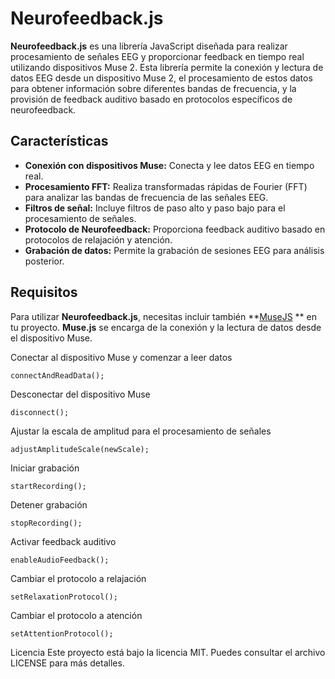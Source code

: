 # Neurofeedback.js

**Neurofeedback.js** es una librería JavaScript diseñada para realizar procesamiento de señales EEG y proporcionar feedback en tiempo real utilizando dispositivos Muse 2. Esta librería permite la conexión y lectura de datos EEG desde un dispositivo Muse 2, el procesamiento de estos datos para obtener información sobre diferentes bandas de frecuencia, y la provisión de feedback auditivo basado en protocolos específicos de neurofeedback.

## Características

- **Conexión con dispositivos Muse:** Conecta y lee datos EEG en tiempo real.
- **Procesamiento FFT:** Realiza transformadas rápidas de Fourier (FFT) para analizar las bandas de frecuencia de las señales EEG.
- **Filtros de señal:** Incluye filtros de paso alto y paso bajo para el procesamiento de señales.
- **Protocolo de Neurofeedback:** Proporciona feedback auditivo basado en protocolos de relajación y atención.
- **Grabación de datos:** Permite la grabación de sesiones EEG para análisis posterior.

## Requisitos

Para utilizar **Neurofeedback.js**, necesitas incluir también **[MuseJS](https://github.com/Respiire/MuseJS)
** en tu proyecto. **Muse.js** se encarga de la conexión y la lectura de datos desde el dispositivo Muse.

Conectar al dispositivo Muse y comenzar a leer datos
```
connectAndReadData();
```

Desconectar del dispositivo Muse
```
disconnect();
```

Ajustar la escala de amplitud para el procesamiento de señales
```
adjustAmplitudeScale(newScale);
```

Iniciar grabación
```
startRecording();
```

Detener grabación
```
stopRecording();
```

Activar feedback auditivo
```
enableAudioFeedback();
```
Cambiar el protocolo a relajación
```
setRelaxationProtocol();
```
Cambiar el protocolo a atención
```
setAttentionProtocol();
```

Licencia
Este proyecto está bajo la licencia MIT. Puedes consultar el archivo LICENSE para más detalles.
